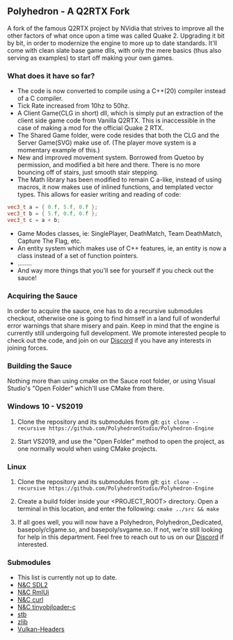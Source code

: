 ## Polyhedron - A Q2RTX Fork
A fork of the famous Q2RTX project by NVidia that strives to improve all the other factors of what once upon a time was called Quake 2. Upgrading it bit by bit, in order to modernize the engine to more up to date standards. It'll come with clean slate base game dlls, with only the mere basics (thus also serving as examples) to start off making your own games.

### What does it have so far?
- The code is now converted to compile using a C++(20) compiler instead of a C compiler.
- Tick Rate increased from 10hz to 50hz.
- A Client Game(CLG in short) dll, which is simply put an extraction of the client side game code from Vanilla Q2RTX. This is inaccessible in the case of making a mod for the official Quake 2 RTX.
- The Shared Game folder, were code resides that both the CLG and the Server Game(SVG) make use of. (The player move system is a momentary example of this.)
- New and improved movement system. Borrowed from Quetoo by permission, and modified a bit here and there. There is no more bouncing off of stairs, just smooth stair stepping.
- The Math library has been modified to remain C a-like, instead of using macros, it now makes use of inlined functions, and templated vector types. This allows for easier writing and reading of code:
```c++
vec3_t a = { 0.f, 5.f, 0.f };
vec3_t b = { 5.f, 0.f, 0.f };
vec3_t c = a + b; 
```
- Game Modes classes, ie: SinglePlayer, DeathMatch, Team DeathMatch, Capture The Flag, etc.
- An entity system which makes use of C++ features, ie, an entity is now a class instead of a set of function pointers.
- ........
- And way more things that you'll see for yourself if you check out the sauce!

### Acquiring the Sauce
In order to acquire the sauce, one has to do a recursive submodules checkout, otherwise one is going to find himself in a land full of wonderful error warnings that share misery and pain. Keep in mind that the engine is currently still undergoing full development. We promote interested people to check out the code, and join on our [Discord](https://discord.gg/bHm4yBwtZg) if you have any interests in joining forces.

### Building the Sauce
Nothing more than using cmake on the Sauce root folder, or using Visual Studio's "Open Folder" which'll use CMake from there.
### Windows 10 - VS2019

  1. Clone the repository and its submodules from git:
     `git clone --recursive https://github.com/PolyhedronStudio/Polyhedron-Engine `

  2. Start VS2019, and use the "Open Folder" method to open the project, as one normally would when using CMake projects.  

### Linux

  1. Clone the repository and its submodules from git:
  `git clone --recursive https://github.com/PolyhedronStudio/Polyhedron-Engine `

  2. Create a build folder inside your <PROJECT_ROOT> directory. Open a terminal in this location, and enter the following:
  `cmake ../src && make`

  3. If all goes well, you will now have a Polyhedron, Polyhedron_Dedicated, basepoly/clgame.so, and basepoly/svgame.so. If not, we're still looking for help in this department. Feel free to reach out to us on our [Discord](https://discord.gg/bHm4yBwtZg) if interested.

### Submodules

* This list is currently not up to date.
* [N&C SDL2](https://github.com/WatIsDeze/NaC-SDL)
* [N&C RmlUi](https://github.com/WatIsDeze/Nac-RmlUi)
* [N&C curl](https://github.com/WatIsDeze/NaC-curl)
* [N&C tinyobjloader-c](https://github.com/WatIsDeze/nac-tinyobjloader-c)
* [stb](https://github.com/nothings/stb)
* [zlib](https://github.com/madler/zlib)
* [Vulkan-Headers](https://github.com/KhronosGroup/Vulkan-Headers)
